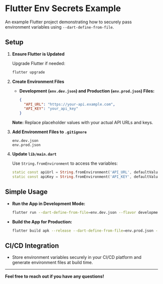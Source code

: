 # Flutter Env Secrets Example

An example Flutter project demonstrating how to securely pass environment variables using `--dart-define-from-file`.

## Setup

1. **Ensure Flutter is Updated**

   Upgrade Flutter if needed:

   ```bash
   flutter upgrade
   ```

2. **Create Environment Files**

    - **Development (`env.dev.json`) and Production (`env.prod.json`) Files:**

      ```json
      {
        "API_URL": "https://your-api.example.com",
        "API_KEY": "your_api_key"
      }
      ```

   **Note:** Replace placeholder values with your actual API URLs and keys.

3. **Add Environment Files to `.gitignore`**

   ```gitignore
   env.dev.json
   env.prod.json
   ```

4. **Update `lib/main.dart`**

   Use `String.fromEnvironment` to access the variables:

   ```dart
   static const apiUrl = String.fromEnvironment('API_URL', defaultValue: 'Not Found');
   static const apiKey = String.fromEnvironment('API_KEY', defaultValue: 'Not Found');
   ```

## Simple Usage

- **Run the App in Development Mode:**

  ```bash
  flutter run --dart-define-from-file=env.dev.json --flavor development -t lib/main_development.dart
  ```

- **Build the App for Production:**

  ```bash
  flutter build apk --release --dart-define-from-file=env.prod.json --flavor production -t lib/main_production.dart
  ```

## CI/CD Integration

- Store environment variables securely in your CI/CD platform and generate environment files at build time.

---

**Feel free to reach out if you have any questions!**

